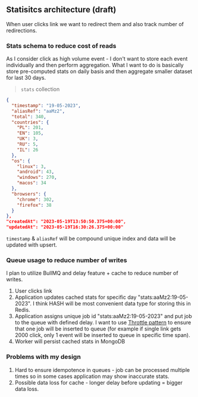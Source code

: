 ## Statisitcs architecture (draft)
When user clicks link we want to redirect them and also track number of redirections.

### Stats schema to reduce cost of reads
As I consider click as high volume event - I don't want to store each event individually and then perform aggregation. What I want to do is basically store pre-computed stats on daily basis and then aggregate smaller dataset for last 30 days.
> `stats` collection
```json
{
  "timestamp": "19-05-2023",
  "aliasRef": "aaMz2",
  "total": 340,
  "countries": {
    "PL": 201,
    "EN": 105,
    "UK": 3,
    "RU": 5,
    "IL": 26
  },
  "os": {
    "linux": 3,
    "android": 43,
    "windows": 270,
    "macos": 34
  },
  "browsers": {
    "chrome": 302,
    "firefox": 38
  }
},
"createdAt": "2023-05-19T13:50:50.375+00:00",
"updatedAt": "2023-05-19T16:30:26.375+00:00"
```
`timestamp` & `aliasRef` will be compound unique index and data will be updated with upsert.

### Queue usage to reduce number of writes
I plan to utilize BullMQ and delay feature + cache to reduce number of writes. 

1. User clicks link
2. Application updates cached stats for specific day "stats:aaMz2:19-05-2023". I think HASH will be most convenient data type for storing this in Redis.
3. Application assigns unique job id "stats:aaMz2:19-05-2023" and put job to the queue with defined delay. I want to use [Throttle pattern](https://docs.bullmq.io/patterns/throttle-jobs) to ensure that one job will be inserted to queue (for example if single link gets 2000 click, only 1 event will be inserted to queue in specific time span).
4. Worker will persist cached stats in MongoDB

### Problems with my design
1. Hard to ensure idempotence in queues - job can be processed multiple times so in some cases application may show inaccurate stats.
2. Possible data loss for cache - longer delay before updating = bigger data loss.
